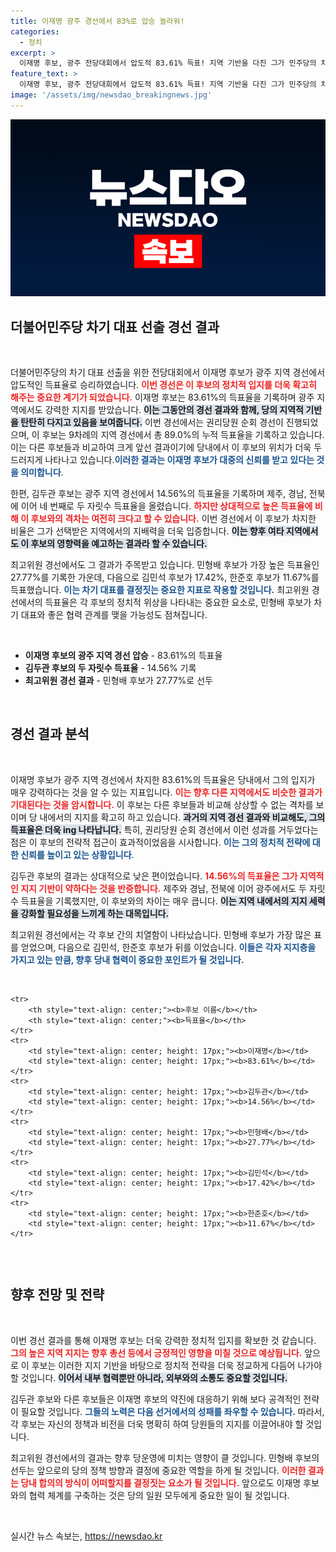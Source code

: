 ```yaml
---
title: 이재명 광주 경선에서 83%로 압승 놀라워!
categories:
  - 정치
excerpt: >
  이재명 후보, 광주 전당대회에서 압도적 83.61% 득표! 지역 기반을 다진 그가 민주당의 차기 대표로 나아가는 길은? 김두관 후보의 선전과 최고위원 경선 결과도 놓칠 수 없는 흥미진진한 소식!
feature_text: >
  이재명 후보, 광주 전당대회에서 압도적 83.61% 득표! 지역 기반을 다진 그가 민주당의 차기 대표로 나아가는 길은? 김두관 후보의 선전과 최고위원 경선 결과도 놓칠 수 없는 흥미진진한 소식!
image: '/assets/img/newsdao_breakingnews.jpg'
---
```


<p><img src="/assets/img/newsdao_breakingnews.jpg" alt="ranknews 속보" /></p>

<h2 data-ke-size="size26">더불어민주당 차기 대표 선출 경선 결과</h2>

<p data-ke-size="size16">&nbsp;</p>

<p>더불어민주당의 차기 대표 선출을 위한 전당대회에서 이재명 후보가 광주 지역 경선에서 압도적인 득표율로 승리하였습니다. <b><span style="color: #ee2323;">이번 경선은 이 후보의 정치적 입지를 더욱 확고히 해주는 중요한 계기가 되었습니다.</span></b> 이재명 후보는 83.61%의 득표율을 기록하며 광주 지역에서도 강력한 지지를 받았습니다. <b><span style="background-color: #21538527;">이는 그동안의 경선 결과와 함께, 당의 지역적 기반을 탄탄히 다지고 있음을 보여줍니다.</span></b> 이번 경선에서는 권리당원 순회 경선이 진행되었으며, 이 후보는 9차례의 지역 경선에서 총 89.0%의 누적 득표율을 기록하고 있습니다. 이는 다른 후보들과 비교하여 크게 앞선 결과이기에 당내에서 이 후보의 위치가 더욱 두드러지게 나타나고 있습니다.<b><span style="color: #1a5490;">이러한 결과는 이재명 후보가 대중의 신뢰를 받고 있다는 것을 의미합니다</span></b>.</p>

<p>한편, 김두관 후보는 광주 지역 경선에서 14.56%의 득표율을 기록하며 제주, 경남, 전북에 이어 네 번째로 두 자릿수 득표율을 올렸습니다. <b><span style="color: #ee2323;">하지만 상대적으로 높은 득표율에 비해 이 후보와의 격차는 여전히 크다고 할 수 있습니다.</span></b> 이번 경선에서 이 후보가 차지한 비율은 그가 선택받은 지역에서의 지배력을 더욱 입증합니다. <b><span style="background-color: #21538527;">이는 향후 여타 지역에서도 이 후보의 영향력을 예고하는 결과라 할 수 있습니다.</span></b></p>

<p>최고위원 경선에서도 그 결과가 주목받고 있습니다. 민형배 후보가 가장 높은 득표율인 27.77%를 기록한 가운데, 다음으로 김민석 후보가 17.42%, 한준호 후보가 11.67%를 득표했습니다. <b><span style="color: #1a5490;">이는 차기 대표를 결정짓는 중요한 지표로 작용할 것입니다.</span></b> 최고위원 경선에서의 득표율은 각 후보의 정치적 위상을 나타내는 중요한 요소로, 민형배 후보가 차기 대표와 좋은 협력 관계를 맺을 가능성도 점쳐집니다.</p>

<p data-ke-size="size16">&nbsp;</p>

<ul>
    <li><b>이재명 후보의 광주 지역 경선 압승</b> - 83.61%의 득표율</li>
    <li><b>김두관 후보의 두 자릿수 득표율</b> - 14.56% 기록</li>
    <li><b>최고위원 경선 결과</b> - 민형배 후보가 27.77%로 선두</li>
</ul>

<p data-ke-size="size16">&nbsp;</p>

<h2>경선 결과 분석</h2>

<p data-ke-size="size16">&nbsp;</p>

<p>이재명 후보가 광주 지역 경선에서 차지한 83.61%의 득표율은 당내에서 그의 입지가 매우 강력하다는 것을 알 수 있는 지표입니다. <b><span style="color: #ee2323;">이는 향후 다른 지역에서도 비슷한 결과가 기대된다는 것을 암시합니다.</span></b> 이 후보는 다른 후보들과 비교해 상상할 수 없는 격차를 보이며 당 내에서의 지지를 확고히 하고 있습니다. <b><span style="background-color: #21538527;">과거의 지역 경선 결과와 비교해도, 그의 득표율은 더욱 ing 나타납니다.</span></b> 특히, 권리당원 순회 경선에서 이런 성과를 거두었다는 점은 이 후보의 전략적 접근이 효과적이었음을 시사합니다. <b><span style="color: #1a5490;">이는 그의 정치적 전략에 대한 신뢰를 높이고 있는 상황입니다</span></b>.</p>

<p>김두관 후보의 결과는 상대적으로 낮은 편이었습니다. <b><span style="color: #ee2323;">14.56%의 득표율은 그가 지역적인 지지 기반이 약하다는 것을 반증합니다.</span></b> 제주와 경남, 전북에 이어 광주에서도 두 자릿수 득표율을 기록했지만, 이 후보와의 차이는 매우 큽니다. <b><span style="background-color: #21538527;">이는 지역 내에서의 지지 세력을 강화할 필요성을 느끼게 하는 대목입니다.</span></b></p>

<p>최고위원 경선에서는 각 후보 간의 치열함이 나타났습니다. 민형배 후보가 가장 많은 표를 얻었으며, 다음으로 김민석, 한준호 후보가 뒤를 이었습니다. <b><span style="color: #1a5490;">이들은 각자 지지층을 가지고 있는 만큼, 향후 당내 협력이 중요한 포인트가 될 것입니다.</span></b></p>

<p data-ke-size="size16">&nbsp;</p>

<table style="width: 100%;">

    <tr>
        <th style="text-align: center;"><b>후보 이름</b></th>
        <th style="text-align: center;"><b>득표율</b></th>
    </tr>
    <tr>
        <td style="text-align: center; height: 17px;"><b>이재명</b></td>
        <td style="text-align: center; height: 17px;"><b>83.61%</b></td>
    </tr>
    <tr>
        <td style="text-align: center; height: 17px;"><b>김두관</b></td>
        <td style="text-align: center; height: 17px;"><b>14.56%</b></td>
    </tr>
    <tr>
        <td style="text-align: center; height: 17px;"><b>민형배</b></td>
        <td style="text-align: center; height: 17px;"><b>27.77%</b></td>
    </tr>
    <tr>
        <td style="text-align: center; height: 17px;"><b>김민석</b></td>
        <td style="text-align: center; height: 17px;"><b>17.42%</b></td>
    </tr>
    <tr>
        <td style="text-align: center; height: 17px;"><b>한준호</b></td>
        <td style="text-align: center; height: 17px;"><b>11.67%</b></td>
    </tr>
</table>

<p data-ke-size="size16">&nbsp;</p>

<h2>향후 전망 및 전략</h2>

<p data-ke-size="size16">&nbsp;</p>

<p>이번 경선 결과를 통해 이재명 후보는 더욱 강력한 정치적 입지를 확보한 것 같습니다. <b><span style="color: #ee2323;">그의 높은 지역 지지는 향후 총선 등에서 긍정적인 영향을 미칠 것으로 예상됩니다.</span></b> 앞으로 이 후보는 이러한 지지 기반을 바탕으로 정치적 전략을 더욱 정교하게 다듬어 나가야 할 것입니다. <b><span style="background-color: #21538527;">이어서 내부 협력뿐만 아니라, 외부와의 소통도 중요할 것입니다.</span></b></p>

<p>김두관 후보와 다른 후보들은 이재명 후보의 약진에 대응하기 위해 보다 공격적인 전략이 필요할 것입니다. <b><span style="color: #1a5490;">그들의 노력은 다음 선거에서의 성패를 좌우할 수 있습니다.</span></b> 따라서, 각 후보는 자신의 정책과 비전을 더욱 명확히 하여 당원들의 지지를 이끌어내야 할 것입니다.</p>

<p>최고위원 경선에서의 결과는 향후 당운영에 미치는 영향이 클 것입니다. 민형배 후보의 선두는 앞으로의 당의 정책 방향과 결정에 중요한 역할을 하게 될 것입니다. <b><span style="color: #ee2323;">이러한 결과는 당내 합의의 방식이 어떠할지를 결정짓는 요소가 될 것입니다.</span></b> 앞으로도 이재명 후보와의 협력 체계를 구축하는 것은 당의 일원 모두에게 중요한 일이 될 것입니다.</p>

<p data-ke-size="size16">&nbsp;</p>
실시간 뉴스 속보는, <a href="https://newsdao.kr" rel="dofollow">https://newsdao.kr</a>


